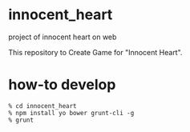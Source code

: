 innocent_heart
==============

project of innocent heart on web

This repository to Create Game for "Innocent Heart".

how-to develop
==============

    % cd innocent_heart
    % npm install yo bower grunt-cli -g
    % grunt
